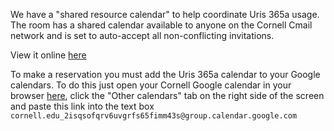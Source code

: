 We have a "shared resource calendar" to help coordinate Uris 365a usage. The room has a shared calendar available to anyone on the Cornell Cmail network and is set to auto-accept all non-conflicting invitations. 

View it online 
[here](https://www.google.com/calendar/embed?src=cornell.edu_2isqsofqrv6uvgrfs65fimm43s%40group.calendar.google.com&ctz=America/New_York)

To make a reservation you must add the Uris 365a calendar to your Google calendars. To do this just open your Cornell Google calendar in your browser [here](calendar.google.com), click the "Other calendars" tab on the right side of the screen and paste this link into the text box `cornell.edu_2isqsofqrv6uvgrfs65fimm43s@group.calendar.google.com`
